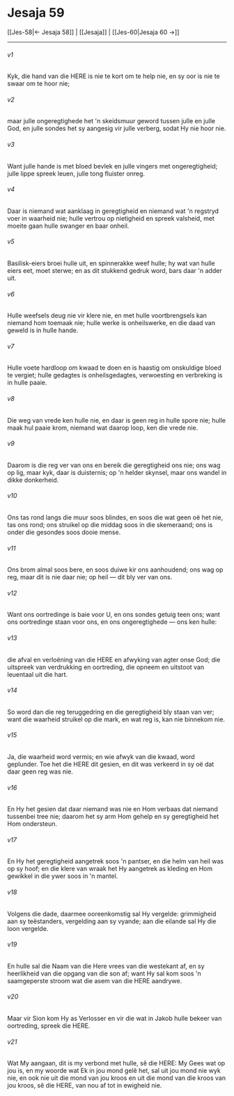 # Jesaja 59

[[Jes-58|← Jesaja 58]] | [[Jesaja]] | [[Jes-60|Jesaja 60 →]]
***

###### v1
Kyk, die hand van die HERE is nie te kort om te help nie, en sy oor is nie te swaar om te hoor nie; 
###### v2
maar julle ongeregtighede het 'n skeidsmuur geword tussen julle en julle God, en julle sondes het sy aangesig vir julle verberg, sodat Hy nie hoor nie. 
###### v3
Want julle hande is met bloed bevlek en julle vingers met ongeregtigheid; julle lippe spreek leuen, julle tong fluister onreg. 
###### v4
Daar is niemand wat aanklaag in geregtigheid en niemand wat 'n regstryd voer in waarheid nie; hulle vertrou op nietigheid en spreek valsheid, met moeite gaan hulle swanger en baar onheil. 
###### v5
Basilisk-eiers broei hulle uit, en spinnerakke weef hulle; hy wat van hulle eiers eet, moet sterwe; en as dit stukkend gedruk word, bars daar 'n adder uit. 
###### v6
Hulle weefsels deug nie vir klere nie, en met hulle voortbrengsels kan niemand hom toemaak nie; hulle werke is onheilswerke, en die daad van geweld is in hulle hande. 
###### v7
Hulle voete hardloop om kwaad te doen en is haastig om onskuldige bloed te vergiet; hulle gedagtes is onheilsgedagtes, verwoesting en verbreking is in hulle paaie. 
###### v8
Die weg van vrede ken hulle nie, en daar is geen reg in hulle spore nie; hulle maak hul paaie krom, niemand wat daarop loop, ken die vrede nie. 
###### v9
Daarom is die reg ver van ons en bereik die geregtigheid ons nie; ons wag op lig, maar kyk, daar is duisternis; op 'n helder skynsel, maar ons wandel in dikke donkerheid. 
###### v10
Ons tas rond langs die muur soos blindes, en soos die wat geen oë het nie, tas ons rond; ons struikel op die middag soos in die skemeraand; ons is onder die gesondes soos dooie mense. 
###### v11
Ons brom almal soos bere, en soos duiwe kir ons aanhoudend; ons wag op reg, maar dit is nie daar nie; op heil — dit bly ver van ons. 
###### v12
Want ons oortredinge is baie voor U, en ons sondes getuig teen ons; want ons oortredinge staan voor ons, en ons ongeregtighede — ons ken hulle: 
###### v13
die afval en verloëning van die HERE en afwyking van agter onse God; die uitspreek van verdrukking en oortreding, die opneem en uitstoot van leuentaal uit die hart. 
###### v14
So word dan die reg teruggedring en die geregtigheid bly staan van ver; want die waarheid struikel op die mark, en wat reg is, kan nie binnekom nie. 
###### v15
Ja, die waarheid word vermis; en wie afwyk van die kwaad, word geplunder. Toe het die HERE dit gesien, en dit was verkeerd in sy oë dat daar geen reg was nie. 
###### v16
En Hy het gesien dat daar niemand was nie en Hom verbaas dat niemand tussenbei tree nie; daarom het sy arm Hom gehelp en sy geregtigheid het Hom ondersteun. 
###### v17
En Hy het geregtigheid aangetrek soos 'n pantser, en die helm van heil was op sy hoof; en die klere van wraak het Hy aangetrek as kleding en Hom gewikkel in die ywer soos in 'n mantel. 
###### v18
Volgens die dade, daarmee ooreenkomstig sal Hy vergelde: grimmigheid aan sy teëstanders, vergelding aan sy vyande; aan die eilande sal Hy die loon vergelde. 
###### v19
En hulle sal die Naam van die Here vrees van die westekant af, en sy heerlikheid van die opgang van die son af; want Hy sal kom soos 'n saamgeperste stroom wat die asem van die HERE aandrywe. 
###### v20
Maar vir Sion kom Hy as Verlosser en vir die wat in Jakob hulle bekeer van oortreding, spreek die HERE. 
###### v21
Wat My aangaan, dit is my verbond met hulle, sê die HERE: My Gees wat op jou is, en my woorde wat Ek in jou mond gelê het, sal uit jou mond nie wyk nie, en ook nie uit die mond van jou kroos en uit die mond van die kroos van jou kroos, sê die HERE, van nou af tot in ewigheid nie. 
